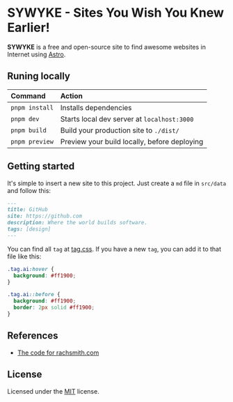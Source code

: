 # SYWYKE - Sites You Wish You Knew Earlier!

**SYWYKE** is a free and open-source site to find awesome websites in Internet using [Astro](https://astro.build).

## Runing locally

| Command        | Action                                       |
| :------------- | :------------------------------------------- |
| `pnpm install` | Installs dependencies                        |
| `pnpm dev`     | Starts local dev server at `localhost:3000`  |
| `pnpm build`   | Build your production site to `./dist/`      |
| `pnpm preview` | Preview your build locally, before deploying |

## Getting started

It's simple to insert a new site to this project. Just create a `md` file in `src/data` and follow this:

  ```md
  ---
  title: GitHub
  site: https://github.com
  description: Where the world builds software.
  tags: [design]
  ---
  ```

You can find all `tag` at [tag.css](./src/styles/tag.css). If you have a new `tag`, you can add it to that file like this:
  ```css
  .tag.ai:hover {
    background: #ff1900;
  }

  .tag.ai::before {
    background: #ff1900;
    border: 2px solid #ff1900;
  }
  ```

## References

- [The code for rachsmith.com](https://github.com/rachsmithcodes/rachsmith.com)

## License

Licensed under the [MIT](LICENSE) license.
